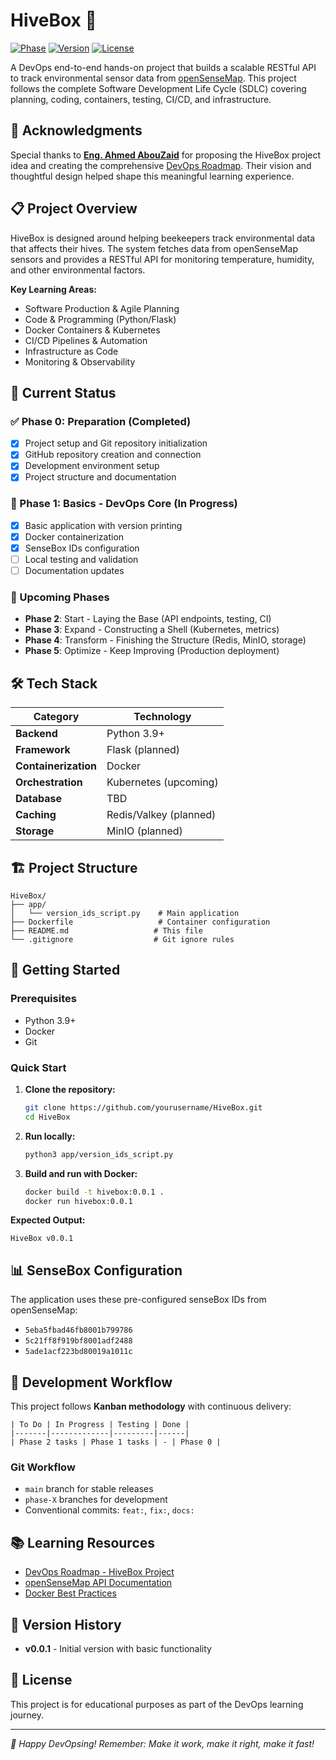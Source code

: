 # HiveBox 🐝

[![Phase](https://img.shields.io/badge/Phase-1%20(Basics)-blue)](https://devopsroadmap.io/projects/hivebox/)
[![Version](https://img.shields.io/badge/Version-v0.0.1-green)](https://github.com/abdo/HiveBox)
[![License](https://img.shields.io/badge/License-Educational-orange)](LICENSE)

A DevOps end-to-end hands-on project that builds a scalable RESTful API to track environmental sensor data from [openSenseMap](https://opensensemap.org/). This project follows the complete Software Development Life Cycle (SDLC) covering planning, coding, containers, testing, CI/CD, and infrastructure.

## 🙏 Acknowledgments

Special thanks to **[Eng. Ahmed AbouZaid](https://github.com/aabouzaid)** for proposing the HiveBox project idea and creating the comprehensive [DevOps Roadmap](https://devopsroadmap.io/projects/hivebox/). Their vision and thoughtful design helped shape this meaningful learning experience.

## 📋 Project Overview

HiveBox is designed around helping beekeepers track environmental data that affects their hives. The system fetches data from openSenseMap sensors and provides a RESTful API for monitoring temperature, humidity, and other environmental factors.

**Key Learning Areas:**
- Software Production & Agile Planning
- Code & Programming (Python/Flask)
- Docker Containers & Kubernetes
- CI/CD Pipelines & Automation
- Infrastructure as Code
- Monitoring & Observability

## 🚀 Current Status

### ✅ Phase 0: Preparation (Completed)
- [x] Project setup and Git repository initialization
- [x] GitHub repository creation and connection
- [x] Development environment setup
- [x] Project structure and documentation

### 🔄 Phase 1: Basics - DevOps Core (In Progress)
- [x] Basic application with version printing
- [x] Docker containerization
- [x] SenseBox IDs configuration
- [ ] Local testing and validation
- [ ] Documentation updates

### 📅 Upcoming Phases
- **Phase 2**: Start - Laying the Base (API endpoints, testing, CI)
- **Phase 3**: Expand - Constructing a Shell (Kubernetes, metrics)
- **Phase 4**: Transform - Finishing the Structure (Redis, MinIO, storage)
- **Phase 5**: Optimize - Keep Improving (Production deployment)

## 🛠️ Tech Stack

| Category | Technology |
|----------|------------|
| **Backend** | Python 3.9+ |
| **Framework** | Flask (planned) |
| **Containerization** | Docker |
| **Orchestration** | Kubernetes (upcoming) |
| **Database** | TBD |
| **Caching** | Redis/Valkey (planned) |
| **Storage** | MinIO (planned) |

## 🏗️ Project Structure

```
HiveBox/
├── app/
│   └── version_ids_script.py    # Main application
├── Dockerfile                   # Container configuration
├── README.md                   # This file
└── .gitignore                  # Git ignore rules
```

## 🚀 Getting Started

### Prerequisites
- Python 3.9+
- Docker
- Git

### Quick Start

1. **Clone the repository:**
   ```bash
   git clone https://github.com/yourusername/HiveBox.git
   cd HiveBox
   ```

2. **Run locally:**
   ```bash
   python3 app/version_ids_script.py
   ```

3. **Build and run with Docker:**
   ```bash
   docker build -t hivebox:0.0.1 .
   docker run hivebox:0.0.1
   ```

**Expected Output:**
```
HiveBox v0.0.1
```

## 📊 SenseBox Configuration

The application uses these pre-configured senseBox IDs from openSenseMap:
- `5eba5fbad46fb8001b799786`
- `5c21ff8f919bf8001adf2488`
- `5ade1acf223bd80019a1011c`

## 🔧 Development Workflow

This project follows **Kanban methodology** with continuous delivery:

```
| To Do | In Progress | Testing | Done |
|-------|-------------|---------|------|
| Phase 2 tasks | Phase 1 tasks | - | Phase 0 |
```

### Git Workflow
- `main` branch for stable releases
- `phase-X` branches for development
- Conventional commits: `feat:`, `fix:`, `docs:`

## 📚 Learning Resources

- [DevOps Roadmap - HiveBox Project](https://devopsroadmap.io/projects/hivebox/)
- [openSenseMap API Documentation](https://docs.opensensemap.org/)
- [Docker Best Practices](https://docs.docker.com/develop/dev-best-practices/)

## 🔄 Version History

- **v0.0.1** - Initial version with basic functionality

## 📄 License

This project is for educational purposes as part of the DevOps learning journey.

---

*🐝 Happy DevOpsing! Remember: Make it work, make it right, make it fast!*